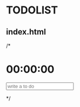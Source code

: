 # TODOLIST

index.html
--------------------------------------------------------------------

/*
<!DOCTYPE html>
<head>
	<meta charset="UTF-8">
	<title>TODO LIST</title>
</head>
<body>
    <div class="container">
        <div class="center-box">
            <div class="js-clock">
                <h1>00:00:00</h1>
            </div>
            <form class='js-todoForm'>
                <input type="text" placeholder="write a to do">
            </form>
            <ul class="js-todoList"></ul>
        </div>
    </div>
    <script src="clock.js"></script>
    <script src="todo.js"></script>
</body>
</html>
*/
